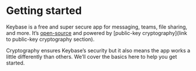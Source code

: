 # Getting started
Keybase is a free and super secure app for messaging, teams, file sharing, and more. It’s [open-source](https://github.com/keybase/client) and powered by [public-key cryptography](link to public-key cryptography section). 

Cryptography ensures Keybase’s security but it also means the app works a little differently than others. We’ll cover the basics here to help you get started.

